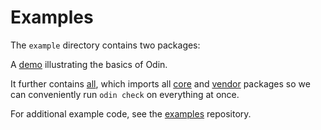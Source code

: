 # Examples

The `example` directory contains two packages:

A [demo](examples/demo) illustrating the basics of Odin.

It further contains [all](examples/all), which imports all [core](core) and [vendor](vendor) packages so we can conveniently run `odin check` on everything at once.

For additional example code, see the [examples](https://github.com/odin-lang/examples) repository.

